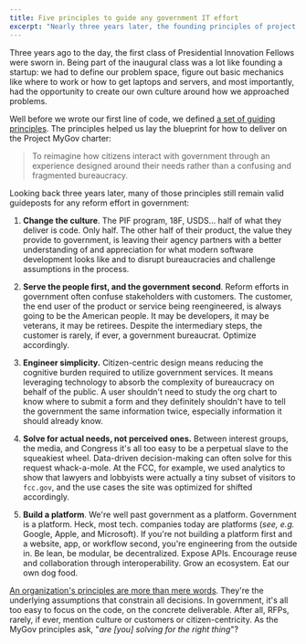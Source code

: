 ```yaml
---
title: Five principles to guide any government IT effort
excerpt: "Nearly three years later, the founding principles of project MyGov remain valid guideposts for any reform effort in government."
---
```


Three years ago to the day, the first class of Presidential Innovation Fellows were sworn in. Being part of the inaugural class was a lot like founding a startup: we had to define our problem space, figure out basic mechanics like where to work or how to get laptops and servers, and most importantly, had the opportunity to create our own culture around how we approached problems.

Well before we wrote our first line of code, we defined [a set of guiding principles](http://beta.presidentialinnovation.org/mygov/2012/12/27/We-believe-Project-MyGov-principles/). The principles helped us lay the blueprint for how to deliver on the Project MyGov charter:

> To reimagine how citizens interact with government through an experience designed around their needs rather than a confusing and fragmented bureaucracy.

Looking back three years later, many of those principles still remain valid guideposts for any reform effort in government:

1. **Change the culture**. The PIF program, 18F, USDS... half of what they deliver is code. Only half. The other half of their product, the value they provide to government, is leaving their agency partners with a better understanding of and appreciation for what modern software development looks like and to disrupt bureaucracies and challenge assumptions in the process.

2. **Serve the people first, and the government second**. Reform efforts in government often confuse stakeholders with customers. The customer, the end user of the product or service being reengineered, is always going to be the American people. It may be developers, it may be veterans, it may be retirees. Despite the intermediary steps, the customer is rarely, if ever, a government bureaucrat. Optimize accordingly.

3. **Engineer simplicity.** Citizen-centric design means reducing the cognitive burden required to utilize government services. It means leveraging technology to absorb the complexity of bureaucracy on behalf of the public. A user shouldn't need to study the org chart to know where to submit a form and they definitely shouldn't have to tell the government the same information twice, especially information it should already know.

4. **Solve for actual needs, not perceived ones.** Between interest groups, the media, and Congress it's all too easy to be a perpetual slave to the squeakiest wheel. Data-driven decision-making can often solve for this request whack-a-mole. At the FCC, for example, we used analytics to show that lawyers and lobbyists were actually a tiny subset of visitors to `fcc.gov`, and the use cases the site was optimized for shifted accordingly.

5. **Build a platform**. We're well past government as a platform. Government is a platform. Heck, most tech. companies today are platforms (*see, e.g.* Google, Apple, and Microsoft). If you're not building a platform first and a website, app, or workflow second, you're engineering from the outside in. Be lean, be modular, be decentralized. Expose APIs. Encourage reuse and collaboration through interoperability. Grow an ecosystem. Eat our own dog food.

[An organization's principles are more than mere words](http://ben.balter.com/2015/08/12/the-zen-of-github/). They're the underlying assumptions that constrain all decisions. In government, it's all too easy to focus on the code, on the concrete deliverable. After all, RFPs, rarely, if ever, mention culture or customers or citizen-centricity. As the MyGov principles ask, "*are [you] solving for the right thing*"?
